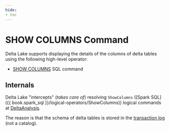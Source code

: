 ```yaml
---
hide:
- toc
---
```


# SHOW COLUMNS Command

Delta Lake supports displaying the details of the columns of delta tables using the following high-level operator:

* [SHOW COLUMNS](ShowDeltaTableColumnsCommand.md) SQL command

## Internals

Delta Lake "intercepts" (_takes care of_) resolving `ShowColumns` ([Spark SQL]({{ book.spark_sql }}/logical-operators/ShowColumns)) logical commands at [DeltaAnalysis](../../DeltaAnalysis.md).

The reason is that the schema of delta tables is stored in the [transaction log](../../SnapshotDescriptor.md#schema) (not a catalog).
